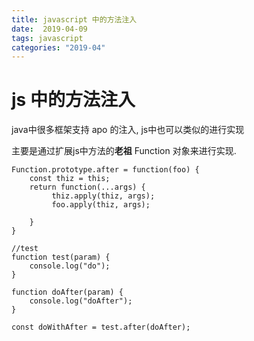 ```yaml
---
title: javascript 中的方法注入
date:  2019-04-09
tags: javascript
categories: "2019-04"
---
```



# js 中的方法注入

java中很多框架支持 apo 的注入, js中也可以类似的进行实现

主要是通过扩展js中方法的**老祖** Function 对象来进行实现.

```
Function.prototype.after = function(foo) {
    const thiz = this;
    return function(...args) {
         thiz.apply(thiz, args);
         foo.apply(thiz, args);

    }
}

//test
function test(param) {
    console.log("do");
}

function doAfter(param) {
    console.log("doAfter");
}

const doWithAfter = test.after(doAfter);



```

